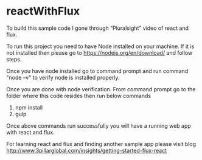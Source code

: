 # reactWithFlux

To build this sample code I gone through “Pluralsight” video of react and flux.

To run this project you need to have Node installed on your machine. If it is not installed then please go to https://nodejs.org/en/download/ and follow steps.

Once you have node installed go to command prompt and run command "node –v" to verify node is installed properly.

Once you are done with node verification. From command prompt go to the folder where this code resides then run below commands

1. npm install
2. gulp

Once above commands run successfully you will have a running web app with react and flux.

For learning react and flux and finding another sample app please visit blog http://www.3pillarglobal.com/insights/getting-started-flux-react


